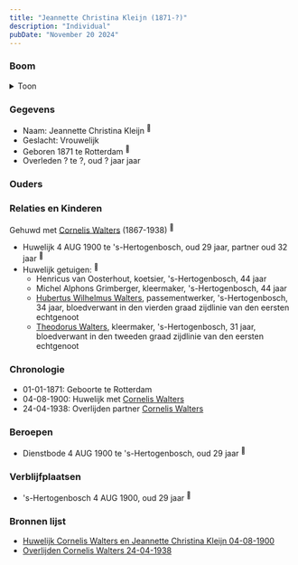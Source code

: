 ```yaml
---
title: "Jeannette Christina Kleijn (1871-?)"
description: "Individual"
pubDate: "November 20 2024"
---
```


### Boom
<details><summary>Toon</summary>

![test](https://www.plantuml.com/plantuml/svg/XP9RQy8m5CVVyoaE-k2JKAtpHb6dw6wmYUpoA6bprcQcYUH4f4Y_-pBjfZ3OtfAJ_-MNa0avRjqkLumsKc-vvJd4FDcarkoqc1bbB3ZBDVaZr8vbKY0aqYOAJslCjww07FCOBPr6vD2YSSKMsKLgeZWH71W0J8qLQ9ypcMmq4aLHpgKUZI1a9MCDM1whYB6JfNQFN6jq3c6MMKbEQWuF2kM7hW4dk0k2O320dvJwOZeFvw6lEhnBLAA4Q1Zpk5Z7nZc5mn6q-hqMhFmEhU3vXOmsEwNMN8jrOWrHR3oUruzX_4LMuSoCrQWamHjNFe7E41s0-ZnSN2scVvItk_3uzEePkZreKFCMhJCfwjXGalsFqkx0zN85hK7O_-qkln6ZuHw5a3hr3czukV6683Y2BZne641ToJHp1IfbzXwsPDKhDfkLWbKtEW_O1BNmF-KJ)
</details>

### Gegevens
- Naam: Jeannette Christina Kleijn <sup><a href="../s00130/" style="text-decoration:none" title="Huwelijk Cornelis Walters en Jeannette Christina Kleijn 04-08-1900">:link:</a></sup>
- Geslacht: Vrouwelijk
- Geboren 1871 te Rotterdam <sup><a href="../s00130/" style="text-decoration:none" title="Huwelijk Cornelis Walters en Jeannette Christina Kleijn 04-08-1900">:link:</a></sup>
- Overleden ? te ?, oud ? jaar jaar 

### Ouders

### Relaties en Kinderen

Gehuwd met [Cornelis Walters](../i00094/) (1867-1938) <sup><a href="../s00130/" style="text-decoration:none" title="Huwelijk Cornelis Walters en Jeannette Christina Kleijn 04-08-1900">:link:</a></sup>
- Huwelijk 4 AUG 1900 te 's-Hertogenbosch, oud 29 jaar, partner oud 32 jaar <sup><a href="../s00130/" style="text-decoration:none" title="Huwelijk Cornelis Walters en Jeannette Christina Kleijn 04-08-1900">:link:</a></sup>
- Huwelijk getuigen:  <sup><a href="../s00130/" style="text-decoration:none" title="Huwelijk Cornelis Walters en Jeannette Christina Kleijn 04-08-1900">:link:</a></sup>
  - Henricus van Oosterhout, koetsier, \'s-Hertogenbosch, 44 jaar
  - Michel Alphons Grimberger, kleermaker, \'s-Hertogenbosch, 44 jaar
  - [Hubertus Wilhelmus Walters](../i00152/), passementwerker, \'s-Hertogenbosch, 34 jaar, bloedverwant in den vierden graad zijdlinie van den eersten echtgenoot
  - [Theodorus Walters](../i00075/), kleermaker, \'s-Hertogenbosch, 31 jaar, bloedverwant in den tweeden graad zijdlinie van den eersten echtgenoot

### Chronologie
- 01-01-1871: Geboorte te Rotterdam
- 04-08-1900: Huwelijk met [Cornelis Walters](../i00094/)
- 24-04-1938: Overlijden partner [Cornelis Walters](../i00094/)

### Beroepen
- Dienstbode 4 AUG 1900 te 's-Hertogenbosch, oud 29 jaar <sup><a href="../s00130/" style="text-decoration:none" title="Huwelijk Cornelis Walters en Jeannette Christina Kleijn 04-08-1900">:link:</a></sup>

### Verblijfplaatsen
- 's-Hertogenbosch  4 AUG 1900, oud 29 jaar  <sup><a href="../s00130/" style="text-decoration:none" title="Huwelijk Cornelis Walters en Jeannette Christina Kleijn 04-08-1900">:link:</a></sup>

### Bronnen lijst
- [Huwelijk Cornelis Walters en Jeannette Christina Kleijn 04-08-1900](../s00130/)
- [Overlijden Cornelis Walters 24-04-1938](../s00135/)